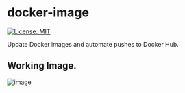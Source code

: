 # docker-image
[![License: MIT](https://img.shields.io/badge/License-MIT-yellow.svg)](https://opensource.org/licenses/MIT)

Update Docker images and automate pushes to Docker Hub.

## Working Image.
![image](https://user-images.githubusercontent.com/37664176/91982180-d25c5380-ed64-11ea-8e1f-a3a1481f71de.png)
